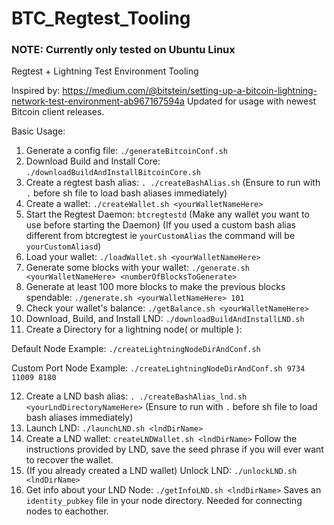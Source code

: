 # BTC_Regtest_Tooling

### NOTE: Currently only tested on Ubuntu Linux

Regtest + Lightning Test Environment Tooling

Inspired by: https://medium.com/@bitstein/setting-up-a-bitcoin-lightning-network-test-environment-ab967167594a
Updated for usage with newest Bitcoin client releases.

Basic Usage:
1. Generate a config file: `./generateBitcoinConf.sh`
2. Download Build and Install Core: `./downloadBuildAndInstallBitcoinCore.sh`
3. Create a regtest bash alias: `. ./createBashAlias.sh` (Ensure to run with `.` before sh file to load bash aliases immediately)
4. Create a wallet: `./createWallet.sh <yourWalletNameHere>`
5. Start the Regtest Daemon: `btcregtestd` (Make any wallet you want to use before starting the Daemon) 
(If you used a custom bash alias different from btcregtest ie `yourCustomAlias` the command will be `yourCustomAliasd`)
6. Load your wallet: `./loadWallet.sh <yourWalletNameHere>`
7. Generate some blocks with your wallet: `./generate.sh <yourWalletNameHere> <numberOfBlocksToGenerate>`
8. Generate at least 100 more blocks to make the previous blocks spendable: `./generate.sh <yourWalletNameHere> 101`
9. Check your wallet's balance: `./getBalance.sh <yourWalletNameHere>` 
10. Download, Build, and Install LND: `./downloadBuildAndInstallLND.sh`
11. Create a Directory for a lightning node( or multiple ): 

Default Node Example: `./createLightningNodeDirAndConf.sh`

Custom Port Node Example: 
`./createLightningNodeDirAndConf.sh 9734 11009 8180`

12. Create a LND bash alias: `. ./createBashAlias_lnd.sh <yourLndDirectoryNameHere>` 
(Ensure to run with `.` before sh file to load bash aliases immediately)
13. Launch LND: `./launchLND.sh <lndDirName>`
14. Create a LND wallet: `createLNDWallet.sh <lndDirName>`
Follow the instructions provided by LND, save the seed phrase if you will ever want to recover the wallet.
15. (If you already created a LND wallet) Unlock LND: `./unlockLND.sh <lndDirName>` 
16. Get info about your LND Node: `./getInfoLND.sh <lndDirName>`
Saves an `identity_pubkey` file in your node directory.
Needed for connecting nodes to eachother. 

